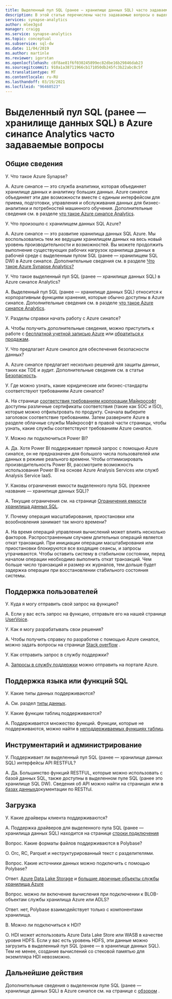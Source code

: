```yaml
---
title: Выделенный пул SQL (ранее — хранилище данных SQL) часто задаваемые вопросы
description: В этой статье перечислены часто задаваемые вопросы о выделенном пуле SQL (ранее — хранилище данных SQL) в Azure синапсе Analytics от клиентов и разработчиков.
services: synapse-analytics
author: mlee3gsd
manager: craigg
ms.service: synapse-analytics
ms.topic: conceptual
ms.subservice: sql-dw
ms.date: 11/04/2019
ms.author: martinle
ms.reviewer: igorstan
ms.openlocfilehash: c8f8ae81f6f030245899ec82dbe16b29846dab23
ms.sourcegitcommit: 910a1a38711966cb171050db245fc3b22abc8c5f
ms.translationtype: MT
ms.contentlocale: ru-RU
ms.lasthandoff: 03/19/2021
ms.locfileid: "96460523"
---
```

# <a name="dedicated-sql-pool-formerly-sql-dw-in-azure-synapse-analytics-frequently-asked-questions"></a>Выделенный пул SQL (ранее — хранилище данных SQL) в Azure синапсе Analytics часто задаваемые вопросы

## <a name="general"></a>Общие сведения

У. Что такое Azure Synapse?

A. Azure синапсе — это служба аналитики, которая объединяет хранилище данных и аналитику больших данных. Azure синапсе объединяет эти две возможности вместе с единым интерфейсом для приема, подготовки, управления и обслуживания данных для бизнес-аналитики и потребностей машинного обучения. Дополнительные сведения см. в разделе [что такое Azure синапсе Analytics](sql-data-warehouse-overview-what-is.md).

У. Что произошло с хранилищем данных SQL Azure?

A. Azure синапсе — это развитие хранилища данных SQL Azure. Мы воспользовались тем же ведущим хранилищем данных на весь новый уровень производительности и возможностей. Вы можете продолжить выполнение существующих рабочих нагрузок хранилища данных в рабочей среде с выделенным пулом SQL (ранее — хранилищем SQL DW) в Azure синапсе. Дополнительные сведения см. в разделе [Что такое Azure Synapse Analytics?](sql-data-warehouse-overview-what-is.md)

У. Что такое выделенный пул SQL (ранее — хранилище данных SQL) в Azure синапсе Analytics?

A. Выделенный пул SQL (ранее — хранилище данных SQL) относится к корпоративным функциям хранения, которые обычно доступны в Azure синапсе. Дополнительные сведения см. в разделе [что такое Azure синапсе Analytics](sql-data-warehouse-overview-what-is.md).

У. Разделы справки начать работу с Azure синапсе?

A. Чтобы получить дополнительные сведения, можно приступить к работе с [бесплатной учетной записью Azure](https://azure.microsoft.com/free/sql-data-warehouse/) или [обратиться к продажам](https://info.microsoft.com/ww-landing-azure-sql-data-warehouse-contactme.html).

У. Что предлагает Azure синапсе для обеспечения безопасности данных?

A. Azure синапсе предлагает несколько решений для защиты данных, таких как TDE и аудит. Дополнительные сведения см. в статье [Безопасность](sql-data-warehouse-overview-manage-security.md).

У. Где можно узнать, какие юридические или бизнес-стандарты соответствуют требованиям Azure синапсе?

A. На странице [соответствия требованиям корпорации Майкрософт](https://www.microsoft.com/trustcenter/compliance/complianceofferings) доступны различные сертификаты соответствия (такие как SOC и ISO), которые можно отфильтровать по продукту. Сначала выберите заголовок соответствие требованиям. Затем разверните Azure в разделе облачные службы Майкрософт в правой части страницы, чтобы узнать, какие службы соответствуют требованиям Azure синапсе.

У. Можно ли подключиться Power BI?

A. Да. Хотя Power BI поддерживает прямой запрос с помощью Azure синапсе, он не предназначен для большого числа пользователей или данных в режиме реального времени. Чтобы оптимизировать производительность Power BI, рассмотрите возможность использования Power BI на основе Azure Analysis Services или служб Analysis Service IaaS.

У. Каковы ограничения емкости выделенного пула SQL (прежнее название — хранилище данных SQL)?

A. Текущие ограничения см. на странице [Ограничения емкости хранилища данных SQL](sql-data-warehouse-service-capacity-limits.md).

У. Почему операция масштабирования, приостановки или возобновления занимает так много времени?

A. На время операций управления вычислений может влиять несколько факторов. Распространенным случаем длительных операций является откат транзакций. При инициации операции масштабирования или приостановки блокируются все входящие сеансы, и запросы утрачиваются. Чтобы оставить систему в стабильном состоянии, перед началом операции необходимо выполнить откат транзакций. Чем больше число транзакций и размер их журналов, тем дольше будет задержка операции при восстановлении стабильного состояния системы.

## <a name="user-support"></a>Поддержка пользователей

У. Куда я могу отправить свой запрос на функцию?

A. Если у вас есть запрос на функцию, отправьте его на нашей странице [UserVoice](https://feedback.azure.com/forums/307516-sql-data-warehouse).

У. Как я могу разрабатывать свои решения?

A. Чтобы получить справку по разработке с помощью Azure синапсе, можно задать вопросы на странице [Stack overflow](https://stackoverflow.com/questions/tagged/azure-sqldw) .

У. Как отправить запрос в службу поддержки?

A. [Запросы в службу поддержки](sql-data-warehouse-get-started-create-support-ticket.md) можно отправить на портале Azure.

## <a name="sql-languagefeature-support"></a>Поддержка языка или функций SQL

У. Какие типы данных поддерживаются?

A. См. раздел  [типы данных](sql-data-warehouse-tables-data-types.md).

У. Какие функции таблиц поддерживаются?

A. Поддерживается множество функций. Функции, которые не поддерживаются, можно найти в [неподдерживаемых функциях таблиц](sql-data-warehouse-tables-data-types.md).

## <a name="tooling-and-administration"></a>Инструментарий и администрирование

У. Поддерживает ли выделенный пул SQL (ранее — хранилище данных SQL) интерфейсы API RESTFUL?

A. Да. Большинство функций RESTFUL, которые можно использовать с базой данных SQL, также доступны в выделенном пуле SQL (ранее это хранилище SQL DW). Сведения об API можно найти на страницах или в [базах данных](/rest/api/sql/databases?toc=/azure/synapse-analytics/sql-data-warehouse/toc.json&bc=/azure/synapse-analytics/sql-data-warehouse/breadcrumb/toc.json)документации по RESTful.

## <a name="loading"></a>Загрузка

У. Какие драйверы клиента поддерживаются?

A. Поддержка драйверов для выделенного пула SQL (ранее — хранилища данных SQL) находится на странице [строки подключения](sql-data-warehouse-connection-strings.md)

Вопрос. Какие форматы файлов поддерживаются в Polybase?

О. Orc, RC, Parquet и неструктурированный текст с разделителями.

Вопрос. Какие источники данных можно подключить с помощью Polybase?

Ответ. [Azure Data Lake Storage](sql-data-warehouse-load-from-azure-data-lake-store.md) и [большие двоичные объекты службы хранилища Azure](sql-data-warehouse-load-from-azure-blob-storage-with-polybase.md)

Вопрос. можно ли включение вычисления при подключении к BLOB-объектам службы хранилища Azure или ADLS?

Ответ. нет, Polybase взаимодействует только с компонентами хранилища.

В. Можно ли подключиться к HDI?

О. HDI может использовать Azure Data Lake Store или WASB в качестве уровня HDFS. Если у вас есть уровень HDFS, эти данные можно загрузить в выделенный пул SQL (ранее — в хранилище данных SQL). Тем не менее, создание вычислений со стековой памятью для экземпляра HDI невозможно.

## <a name="next-steps"></a>Дальнейшие действия

Дополнительные сведения о выделенном пуле SQL (ранее — хранилище данных SQL) в Azure синапсе см. на странице с [обзором](sql-data-warehouse-overview-what-is.md) .

